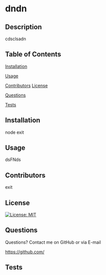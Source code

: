 # dndn


## Description
cdsclsadn

## Table of Contents
[Installation](#installation)

[Usage](#usage)

[Contributors](#contributors)
[License](#license)

[Questions](#questions)

[Tests](#tests)

## Installation
node exit

## Usage
dsFNds

## Contributors 
exit

## License
[![License: MIT](https://img.shields.io/badge/License-MIT-yellow.svg)](https://opensource.org/licenses/MIT)

## Questions
Questions? Contact me on GitHub or via E-mail

https://github.com/



## Tests


